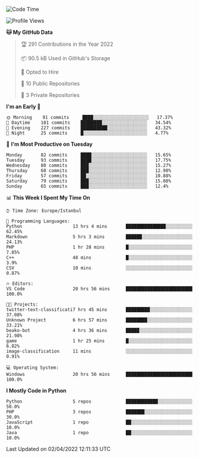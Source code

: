 <!--START_SECTION:waka-->
![Code Time](http://img.shields.io/badge/Code%20Time-121%20hrs%2040%20mins-blue)

![Profile Views](http://img.shields.io/badge/Profile%20Views-19-blue)

**🐱 My GitHub Data** 

> 🏆 291 Contributions in the Year 2022
 > 
> 📦 90.5 kB Used in GitHub's Storage 
 > 
> 💼 Opted to Hire
 > 
> 📜 10 Public Repositories 
 > 
> 🔑 3 Private Repositories  
 > 
**I'm an Early 🐤** 

```text
🌞 Morning    91 commits     ████░░░░░░░░░░░░░░░░░░░░░   17.37% 
🌆 Daytime    181 commits    ████████░░░░░░░░░░░░░░░░░   34.54% 
🌃 Evening    227 commits    ██████████░░░░░░░░░░░░░░░   43.32% 
🌙 Night      25 commits     █░░░░░░░░░░░░░░░░░░░░░░░░   4.77%

```
📅 **I'm Most Productive on Tuesday** 

```text
Monday       82 commits     ████░░░░░░░░░░░░░░░░░░░░░   15.65% 
Tuesday      93 commits     ████░░░░░░░░░░░░░░░░░░░░░   17.75% 
Wednesday    80 commits     ███░░░░░░░░░░░░░░░░░░░░░░   15.27% 
Thursday     68 commits     ███░░░░░░░░░░░░░░░░░░░░░░   12.98% 
Friday       57 commits     ██░░░░░░░░░░░░░░░░░░░░░░░   10.88% 
Saturday     79 commits     ███░░░░░░░░░░░░░░░░░░░░░░   15.08% 
Sunday       65 commits     ███░░░░░░░░░░░░░░░░░░░░░░   12.4%

```


📊 **This Week I Spent My Time On** 

```text
⌚︎ Time Zone: Europe/Istanbul

💬 Programming Languages: 
Python                   13 hrs 4 mins       ███████████████░░░░░░░░░░   62.45% 
Markdown                 5 hrs 3 mins        ██████░░░░░░░░░░░░░░░░░░░   24.13% 
PHP                      1 hr 28 mins        █░░░░░░░░░░░░░░░░░░░░░░░░   7.05% 
C++                      48 mins             █░░░░░░░░░░░░░░░░░░░░░░░░   3.9% 
CSV                      10 mins             ░░░░░░░░░░░░░░░░░░░░░░░░░   0.87%

🔥 Editors: 
VS Code                  20 hrs 56 mins      █████████████████████████   100.0%

🐱‍💻 Projects: 
twitter-text-classificati7 hrs 45 mins       █████████░░░░░░░░░░░░░░░░   37.08% 
Unknown Project          6 hrs 57 mins       ████████░░░░░░░░░░░░░░░░░   33.21% 
beako-bot                4 hrs 36 mins       █████░░░░░░░░░░░░░░░░░░░░   21.98% 
game                     1 hr 25 mins        █░░░░░░░░░░░░░░░░░░░░░░░░   6.82% 
image-classification     11 mins             ░░░░░░░░░░░░░░░░░░░░░░░░░   0.91%

💻 Operating System: 
Windows                  20 hrs 56 mins      █████████████████████████   100.0%

```

**I Mostly Code in Python** 

```text
Python                   5 repos             ████████████░░░░░░░░░░░░░   50.0% 
PHP                      3 repos             ███████░░░░░░░░░░░░░░░░░░   30.0% 
JavaScript               1 repo              ██░░░░░░░░░░░░░░░░░░░░░░░   10.0% 
Java                     1 repo              ██░░░░░░░░░░░░░░░░░░░░░░░   10.0%

```



 Last Updated on 02/04/2022 12:11:33 UTC
<!--END_SECTION:waka-->

<!--
**3nws/3nws** is a ✨ _special_ ✨ repository because its `README.md` (this file) appears on your GitHub profile.

Here are some ideas to get you started:

- 🔭 I’m currently working on ...
- 🌱 I’m currently learning ...
- 👯 I’m looking to collaborate on ...
- 🤔 I’m looking for help with ...
- 💬 Ask me about ...
- 📫 How to reach me: ...
- 😄 Pronouns: ...
- ⚡ Fun fact: ...
-->
